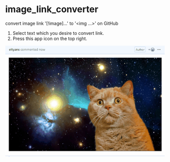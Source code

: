 # image_link_converter

convert image link '[!image]...' to '<img ...>' on GitHub

1. Select text which you desire to convert link.
1. Press this app icon on the top right.

![example](./example.gif)